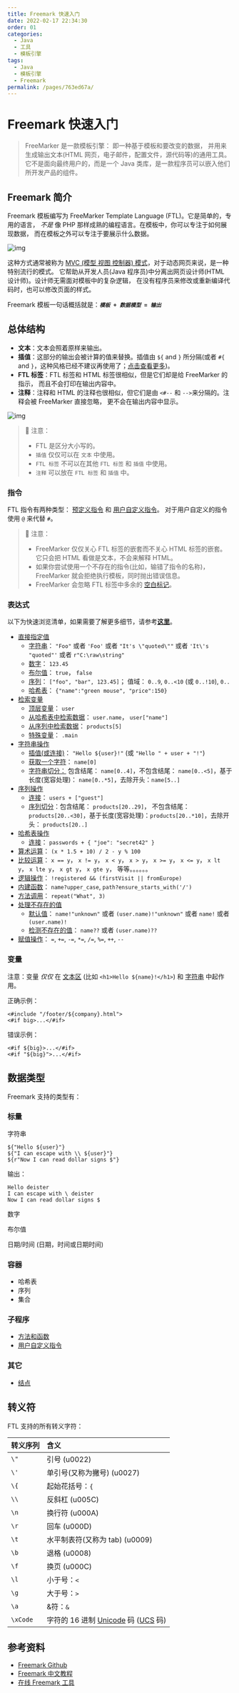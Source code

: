 ```yaml
---
title: Freemark 快速入门
date: 2022-02-17 22:34:30
order: 01
categories:
  - Java
  - 工具
  - 模板引擎
tags:
  - Java
  - 模板引擎
  - Freemark
permalink: /pages/763ed67a/
---
```


# Freemark 快速入门

> FreeMarker 是一款模板引擎： 即一种基于模板和要改变的数据， 并用来生成输出文本(HTML 网页，电子邮件，配置文件，源代码等)的通用工具。 它不是面向最终用户的，而是一个 Java 类库，是一款程序员可以嵌入他们所开发产品的组件。

## Freemark 简介

Freemark 模板编写为 FreeMarker Template Language (FTL)。它是简单的，专用的语言， _不是_ 像 PHP 那样成熟的编程语言。在模板中，你可以专注于如何展现数据， 而在模板之外可以专注于要展示什么数据。

![img](http://freemarker.foofun.cn/figures/overview.png)

这种方式通常被称为 [MVC (模型 视图 控制器) 模式](http://freemarker.foofun.cn/gloss.html#gloss.MVC)，对于动态网页来说，是一种特别流行的模式。 它帮助从开发人员(Java 程序员)中分离出网页设计师(HTML 设计师)。设计师无需面对模板中的复杂逻辑， 在没有程序员来修改或重新编译代码时，也可以修改页面的样式。

Freemark 模板一句话概括就是：**_`模板 + 数据模型 = 输出`_**

## 总体结构

- **文本**：文本会照着原样来输出。
- **插值**：这部分的输出会被计算的值来替换。插值由 `${` and `}` 所分隔(或者 `#{` and `}`，这种风格已经不建议再使用了；[点击查看更多](http://freemarker.foofun.cn/ref_depr_numerical_interpolation.html))。
- **FTL 标签**：FTL 标签和 HTML 标签很相似，但是它们却是给 FreeMarker 的指示， 而且不会打印在输出内容中。
- **注释**：注释和 HTML 的注释也很相似，但它们是由 `<#--` 和 `-->`来分隔的。注释会被 FreeMarker 直接忽略， 更不会在输出内容中显示。

![img](https://raw.githubusercontent.com/dunwu/images/master/snap/ftl-template.png)

> 🔔 注意：
>
> - FTL 是区分大小写的。
> - `插值` 仅仅可以在 `文本` 中使用。
> - `FTL 标签` 不可以在其他 `FTL 标签` 和 `插值` 中使用。
> - `注释` 可以放在 `FTL 标签` 和 `插值` 中。

### 指令

FTL 指令有两种类型： [预定义指令](http://freemarker.foofun.cn/gloss.html#gloss.predefinedDirective) 和 [用户自定义指令](http://freemarker.foofun.cn/gloss.html#gloss.userDefinedDirective)。 对于用户自定义的指令使用 `@` 来代替 `#`。

> 🔔 注意：
>
> - FreeMarker 仅仅关心 FTL 标签的嵌套而不关心 HTML 标签的嵌套。 它只会把 HTML 看做是文本，不会来解释 HTML。
> - 如果你尝试使用一个不存在的指令(比如，输错了指令的名称)， FreeMarker 就会拒绝执行模板，同时抛出错误信息。
> - FreeMarker 会忽略 FTL 标签中多余的 [空白标记](http://freemarker.foofun.cn/gloss.html#gloss.whiteSpace)。

### 表达式

以下为快速浏览清单，如果需要了解更多细节，请参考[**这里**](http://freemarker.foofun.cn/dgui_template_exp.html)。

- [直接指定值](http://freemarker.foofun.cn/dgui_template_exp.html#dgui_template_exp_direct)
  - [字符串](http://freemarker.foofun.cn/dgui_template_exp.html#dgui_template_exp_direct_string)： `"Foo"` 或者 `'Foo'` 或者 `"It's \"quoted\""` 或者 `'It\'s "quoted"'` 或者 `r"C:\raw\string"`
  - [数字](http://freemarker.foofun.cn/dgui_template_exp.html#dgui_template_exp_direct_number)： `123.45`
  - [布尔值](http://freemarker.foofun.cn/dgui_template_exp.html#dgui_template_exp_direct_boolean)： `true`， `false`
  - [序列](http://freemarker.foofun.cn/dgui_template_exp.html#dgui_template_exp_direct_seuqence)： `["foo", "bar", 123.45]`； 值域： `0..9`, `0..<10` (或 `0..!10`), `0..`
  - [哈希表](http://freemarker.foofun.cn/dgui_template_exp.html#dgui_template_exp_direct_hash)： `{"name":"green mouse", "price":150}`
- [检索变量](http://freemarker.foofun.cn/dgui_template_exp.html#dgui_template_exp_var)
  - [顶层变量](http://freemarker.foofun.cn/dgui_template_exp.html#dgui_template_exp_var_toplevel)： `user`
  - [从哈希表中检索数据](http://freemarker.foofun.cn/dgui_template_exp.html#dgui_template_exp_var_hash)： `user.name`， `user["name"]`
  - [从序列中检索数据](http://freemarker.foofun.cn/dgui_template_exp.html#dgui_template_exp_var_sequence)： `products[5]`
  - [特殊变量](http://freemarker.foofun.cn/dgui_template_exp.html#dgui_template_exp_var_special)： `.main`
- [字符串操作](http://freemarker.foofun.cn/dgui_template_exp.html#dgui_template_exp_stringop)
  - [插值(或连接)](http://freemarker.foofun.cn/dgui_template_exp.html#dgui_template_exp_stringop_interpolation)： `"Hello ${user}!"` (或 `"Hello " + user + "!"`)
  - [获取一个字符](http://freemarker.foofun.cn/dgui_template_exp.html#dgui_template_exp_get_character)： `name[0]`
  - [字符串切分：](http://freemarker.foofun.cn/dgui_template_exp.html#dgui_template_exp_stringop_slice) 包含结尾： `name[0..4]`，不包含结尾： `name[0..<5]`，基于长度(宽容处理)： `name[0..*5]`，去除开头：`name[5..]`
- [序列操作](http://freemarker.foofun.cn/dgui_template_exp.html#dgui_template_exp_sequenceop)
  - [连接](http://freemarker.foofun.cn/dgui_template_exp.html#dgui_template_exp_sequenceop_cat)： `users + ["guest"]`
  - [序列切分](http://freemarker.foofun.cn/dgui_template_exp.html#dgui_template_exp_seqenceop_slice)：包含结尾： `products[20..29]`， 不包含结尾： `products[20..<30]`，基于长度(宽容处理)：`products[20..*10]`，去除开头： `products[20..]`
- [哈希表操作](http://freemarker.foofun.cn/dgui_template_exp.html#dgui_template_exp_hashop)
  - [连接](http://freemarker.foofun.cn/dgui_template_exp.html#dgui_template_exp_hashop_cat)： `passwords + { "joe": "secret42" }`
- [算术运算](http://freemarker.foofun.cn/dgui_template_exp.html#dgui_template_exp_arit)： `(x * 1.5 + 10) / 2 - y % 100`
- [比较运算](http://freemarker.foofun.cn/dgui_template_exp.html#dgui_template_exp_comparison)： `x == y`， `x != y`， `x < y`， `x > y`， `x >= y`， `x <= y`， `x lt y`， `x lte y`， `x gt y`， `x gte y`， 等等。。。。。。
- [逻辑操作](http://freemarker.foofun.cn/dgui_template_exp.html#dgui_template_exp_logicalop)： `!registered && (firstVisit || fromEurope)`
- [内建函数](http://freemarker.foofun.cn/dgui_template_exp.html#dgui_template_exp_builtin)： `name?upper_case`, `path?ensure_starts_with('/')`
- [方法调用](http://freemarker.foofun.cn/dgui_template_exp.html#dgui_template_exp_methodcall)： `repeat("What", 3)`
- [处理不存在的值](http://freemarker.foofun.cn/dgui_template_exp.html#dgui_template_exp_missing)
  - [默认值](http://freemarker.foofun.cn/dgui_template_exp.html#dgui_template_exp_missing_default)： `name!"unknown"` 或者 `(user.name)!"unknown"` 或者 `name!` 或者 `(user.name)!`
  - [检测不存在的值](http://freemarker.foofun.cn/dgui_template_exp.html#dgui_template_exp_missing_test)： `name??` 或者 `(user.name)??`
- [赋值操作](http://freemarker.foofun.cn/dgui_template_exp.html#dgui_template_exp_assignment)： `=`, `+=`, `-=`, `*=`, `/=`, `%=`, `++`, `--`

### 变量

注意：变量 _仅仅_ 在 [文本区](http://freemarker.foofun.cn/dgui_template_overallstructure.html) (比如 `<h1>Hello ${name}!</h1>`) 和 [字符串](http://freemarker.foofun.cn/dgui_template_exp.html#dgui_template_exp_direct_string) 中起作用。

正确示例：

```
<#include "/footer/${company}.html">
<#if big>...</#if>
```

错误示例：

```
<#if ${big}>...</#if>
<#if "${big}">...</#if>
```

## 数据类型

Freemark 支持的类型有：

### 标量

字符串

```
${"Hello ${user}"}
${"I can escape with \\ ${user}"}
${r"Now I can read dollar signs $"}
```

输出：

```
Hello deister
I can escape with \ deister
Now I can read dollar signs $
```

数字

布尔值

日期/时间 (日期，时间或日期时间)

### 容器

- 哈希表
- 序列
- 集合

### 子程序

- [方法和函数](http://freemarker.foofun.cn/dgui_datamodel_types.html#dgui_datamodel_method)
- [用户自定义指令](http://freemarker.foofun.cn/dgui_datamodel_types.html#dgui_datamodel_userdefdir)

### 其它

- [结点](http://freemarker.foofun.cn/dgui_datamodel_types.html#dgui_datamodel_node)

## 转义符

FTL 支持的所有转义字符：

| 转义序列 | 含义                                                                                                                                           |
| :------- | :--------------------------------------------------------------------------------------------------------------------------------------------- |
| `\"`     | 引号 (u0022)                                                                                                                                   |
| `\'`     | 单引号(又称为撇号) (u0027)                                                                                                                     |
| `\{`     | 起始花括号：`{`                                                                                                                                |
| `\\`     | 反斜杠 (u005C)                                                                                                                                 |
| `\n`     | 换行符 (u000A)                                                                                                                                 |
| `\r`     | 回车 (u000D)                                                                                                                                   |
| `\t`     | 水平制表符(又称为 tab) (u0009)                                                                                                                 |
| `\b`     | 退格 (u0008)                                                                                                                                   |
| `\f`     | 换页 (u000C)                                                                                                                                   |
| `\l`     | 小于号：`<`                                                                                                                                    |
| `\g`     | 大于号：`>`                                                                                                                                    |
| `\a`     | &符：`&`                                                                                                                                       |
| `\xCode` | 字符的 16 进制 [Unicode](http://freemarker.foofun.cn/gloss.html#gloss.unicode) 码 ([UCS](http://freemarker.foofun.cn/gloss.html#gloss.UCS) 码) |

## 参考资料

- [Freemark Github](https://github.com/apache/freemarker)
- [Freemark 中文教程](http://freemarker.foofun.cn/)
- [在线 Freemark 工具](https://try.freemarker.apache.org/)